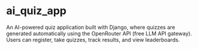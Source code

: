 # ai_quiz_app
An AI-powered quiz application built with Django, where quizzes are generated automatically using the  OpenRouter API (free LLM API gateway).   Users can register, take quizzes, track results, and view leaderboards.
